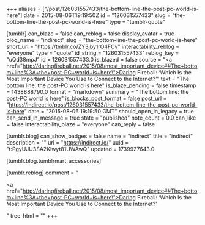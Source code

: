 +++
aliases = ["/post/126031557433/the-bottom-line-the-post-pc-world-is-here"]
date = 2015-08-06T19:19:50Z
id = "126031557433"
slug = "the-bottom-line-the-post-pc-world-is-here"
type = "tumblr-quote"

[tumblr]
can_blaze = false
can_reblog = false
display_avatar = true
blog_name = "indirect"
slug = "the-bottom-line-the-post-pc-world-is-here"
short_url = "https://tmblr.co/ZY3jby1rO4FCv"
interactability_reblog = "everyone"
type = "quote"
id_string = "126031557433"
reblog_key = "uQd38mpJ"
id = 126031557433.0
is_blazed = false
source = "<a href=\"http://daringfireball.net/2015/08/most_important_device##The+bottom+line%3A+the+post-PC+world+is+here\">Daring Fireball: &lsquo;Which Is the Most Important Device You Use to Connect to the Internet?&rsquo;</a>"
text = "The bottom line: the post-PC world is here"
is_blaze_pending = false
timestamp = 1438888790.0
format = "markdown"
summary = "The bottom line: the post-PC world is here"
is_blocks_post_format = false
post_url = "https://indirect.io/post/126031557433/the-bottom-line-the-post-pc-world-is-here"
date = "2015-08-06 19:19:50 GMT"
should_open_in_legacy = true
can_send_in_message = true
state = "published"
note_count = 0.0
can_like = false
interactability_blaze = "everyone"
can_reply = false

[tumblr.blog]
can_show_badges = false
name = "indirect"
title = "indirect"
description = ""
url = "https://indirect.io/"
uuid = "t:PgyUJU3SA2Klwyt81UWAwQ"
updated = 1739927643.0

[tumblr.blog.tumblrmart_accessories]

[tumblr.reblog]
comment = "<p><a href=\"http://daringfireball.net/2015/08/most_important_device##The+bottom+line%3A+the+post-PC+world+is+here\">Daring Fireball: ‘Which Is the Most Important Device You Use to Connect to the Internet?’</a></p>"
tree_html = ""
+++
